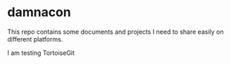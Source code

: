 damnacon
========

This repo contains some documents and projects I need to share easily on different platforms.

I am testing TortoiseGit